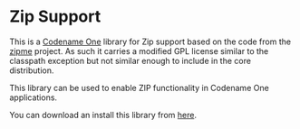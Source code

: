 # Zip Support

This is a [Codename One](https://www.codenameone.com) library for Zip support based on the code from the [zipme](https://sourceforge.net/projects/zipme/) project. As such it carries a modified GPL license similar to the classpath exception but not similar enough to include in the core distribution.

This library can be used to enable ZIP functionality in Codename One applications.

You can download an install this library from [here](https://github.com/codenameone/ZipSupport/blob/master/ZipSupport.cn1lib?raw=true).
